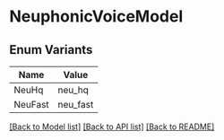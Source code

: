 # NeuphonicVoiceModel

## Enum Variants

| Name | Value |
|---- | -----|
| NeuHq | neu_hq |
| NeuFast | neu_fast |


[[Back to Model list]](../README.md#documentation-for-models) [[Back to API list]](../README.md#documentation-for-api-endpoints) [[Back to README]](../README.md)


